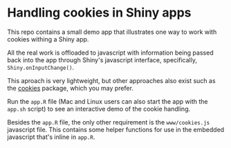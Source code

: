 # Handling cookies in Shiny apps

This repo contains a small demo app that illustrates one way to work with
cookies withing a Shiny app.

All the real work is offloaded to javascript with information being passed
back into the app through Shiny's javascript interface, specifically,
`Shiny.onInputChange()`.

This aproach is very lightweight, but other approaches also exist such as the
[cookies](https://cran.r-project.org/package=cookies) package, which you may
prefer.

Run the `app.R` file (Mac and Linux users can also start the app with the
`app.sh` script) to see an interactive demo of the cookie handling.

Besides the `app.R` file, the only other requirement is the `www/cookies.js`
javascript file. This contains some helper functions for use in the embedded
javascript that's inline in `app.R`.

